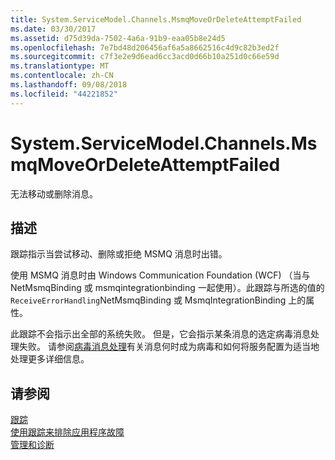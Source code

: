 ```yaml
---
title: System.ServiceModel.Channels.MsmqMoveOrDeleteAttemptFailed
ms.date: 03/30/2017
ms.assetid: d75d39da-7502-4a6a-91b9-eaa05b8e24d5
ms.openlocfilehash: 7e7bd48d206456af6a5a8662516c4d9c82b3ed2f
ms.sourcegitcommit: c7f3e2e9d6ead6cc3acd0d66b10a251d0c66e59d
ms.translationtype: MT
ms.contentlocale: zh-CN
ms.lasthandoff: 09/08/2018
ms.locfileid: "44221852"
---
```

# <a name="systemservicemodelchannelsmsmqmoveordeleteattemptfailed"></a>System.ServiceModel.Channels.MsmqMoveOrDeleteAttemptFailed
无法移动或删除消息。  
  
## <a name="description"></a>描述  
 跟踪指示当尝试移动、删除或拒绝 MSMQ 消息时出错。  
  
 使用 MSMQ 消息时由 Windows Communication Foundation (WCF) （当与 NetMsmqBinding 或 msmqintegrationbinding 一起使用）。此跟踪与所选的值的`ReceiveErrorHandling`NetMsmqBinding 或 MsmqIntegrationBinding 上的属性。  
  
 此跟踪不会指示出全部的系统失败。 但是，它会指示某条消息的选定病毒消息处理失败。 请参阅[病毒消息处理](https://go.microsoft.com/fwlink/?LinkID=99546)有关消息何时成为病毒和如何将服务配置为适当地处理更多详细信息。  
  
## <a name="see-also"></a>请参阅  
 [跟踪](../../../../../docs/framework/wcf/diagnostics/tracing/index.md)  
 [使用跟踪来排除应用程序故障](../../../../../docs/framework/wcf/diagnostics/tracing/using-tracing-to-troubleshoot-your-application.md)  
 [管理和诊断](../../../../../docs/framework/wcf/diagnostics/index.md)
